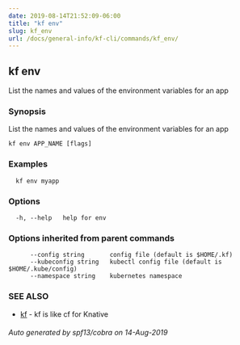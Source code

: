 ```yaml
---
date: 2019-08-14T21:52:09-06:00
title: "kf env"
slug: kf_env
url: /docs/general-info/kf-cli/commands/kf_env/
---
```

## kf env

List the names and values of the environment variables for an app

### Synopsis

List the names and values of the environment variables for an app

```
kf env APP_NAME [flags]
```

### Examples

```
  kf env myapp
```

### Options

```
  -h, --help   help for env
```

### Options inherited from parent commands

```
      --config string       config file (default is $HOME/.kf)
      --kubeconfig string   kubectl config file (default is $HOME/.kube/config)
      --namespace string    kubernetes namespace
```

### SEE ALSO

* [kf](/docs/general-info/kf-cli/commands/kf/)	 - kf is like cf for Knative

###### Auto generated by spf13/cobra on 14-Aug-2019
